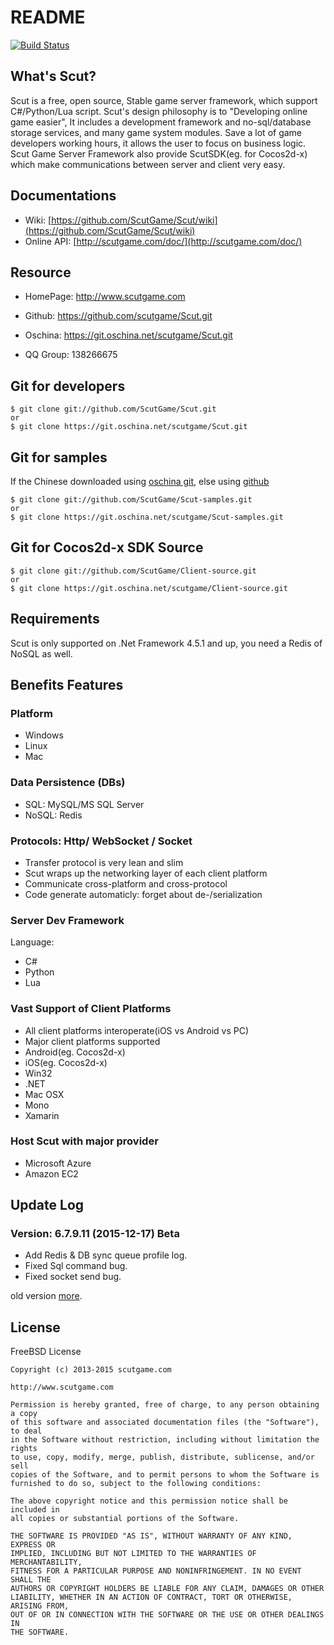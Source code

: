 # README

[![Build Status](http://scutgame.com/images/passing.png?branch=6.7.9.11)](http://scutgame.com/download/)


## What's Scut?

Scut is a free, open source, Stable game server framework, which support 
C#/Python/Lua script. Scut's design philosophy is to "Developing online game easier", 
It includes a development framework and no-sql/database storage services, 
and many game system modules. Save a lot of game developers working hours, 
it allows the user to focus on business logic. Scut Game Server Framework 
also provide ScutSDK(eg. for Cocos2d-x) which make communications between 
server and client very easy.


## Documentations

* Wiki: [https://github.com/ScutGame/Scut/wiki](https://github.com/ScutGame/Scut/wiki)
* Online API: [http://scutgame.com/doc/](http://scutgame.com/doc/)


## Resource

* HomePage: http://www.scutgame.com

* Github: https://github.com/scutgame/Scut.git

* Oschina: https://git.oschina.net/scutgame/Scut.git

* QQ Group: 138266675


## Git for developers

    $ git clone git://github.com/ScutGame/Scut.git
    or
    $ git clone https://git.oschina.net/scutgame/Scut.git


## Git for samples

If the Chinese downloaded using [oschina git](https://git.oschina.net/scutgame/Scut-samples),
else using [github](https://github.com/ScutGame/Scut-samples)

    $ git clone git://github.com/ScutGame/Scut-samples.git
    or
    $ git clone https://git.oschina.net/scutgame/Scut-samples.git


## Git for Cocos2d-x SDK Source

    $ git clone git://github.com/ScutGame/Client-source.git
    or
    $ git clone https://git.oschina.net/scutgame/Client-source.git

## Requirements

Scut is only supported on .Net Framework 4.5.1 and up, you need a Redis of NoSQL as well.


## Benefits Features

### Platform

* Windows
* Linux
* Mac


### Data Persistence (DBs)

* SQL: MySQL/MS SQL Server
* NoSQL: Redis


### Protocols: Http/ WebSocket / Socket

* Transfer protocol is very lean and slim
* Scut wraps up the networking layer of each client platform
* Communicate cross-platform and cross-protocol
* Code generate automaticly: forget about de-/serialization


### Server Dev Framework
Language:

* C#
* Python
* Lua


### Vast Support of Client Platforms

* All client platforms interoperate(iOS vs Android vs PC)
* Major client platforms supported
* Android(eg. Cocos2d-x)
* iOS(eg. Cocos2d-x)
* Win32
* .NET
* Mac OSX
* Mono
* Xamarin


### Host Scut with major provider

* Microsoft Azure
* Amazon EC2


## Update Log

### Version: 6.7.9.11 (2015-12-17) Beta

* Add Redis & DB sync queue profile log.
* Fixed Sql command bug.
* Fixed socket send bug.



old version [more](http://scutgame.com/log).


## License

FreeBSD License
```
Copyright (c) 2013-2015 scutgame.com

http://www.scutgame.com

Permission is hereby granted, free of charge, to any person obtaining a copy
of this software and associated documentation files (the "Software"), to deal
in the Software without restriction, including without limitation the rights
to use, copy, modify, merge, publish, distribute, sublicense, and/or sell
copies of the Software, and to permit persons to whom the Software is
furnished to do so, subject to the following conditions:

The above copyright notice and this permission notice shall be included in
all copies or substantial portions of the Software.

THE SOFTWARE IS PROVIDED "AS IS", WITHOUT WARRANTY OF ANY KIND, EXPRESS OR
IMPLIED, INCLUDING BUT NOT LIMITED TO THE WARRANTIES OF MERCHANTABILITY,
FITNESS FOR A PARTICULAR PURPOSE AND NONINFRINGEMENT. IN NO EVENT SHALL THE
AUTHORS OR COPYRIGHT HOLDERS BE LIABLE FOR ANY CLAIM, DAMAGES OR OTHER
LIABILITY, WHETHER IN AN ACTION OF CONTRACT, TORT OR OTHERWISE, ARISING FROM,
OUT OF OR IN CONNECTION WITH THE SOFTWARE OR THE USE OR OTHER DEALINGS IN
THE SOFTWARE.
```